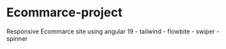 # Ecommarce-project
Responsive  Ecommarce site using angular 19 - tailwind - flowbite - swiper - spinner  
